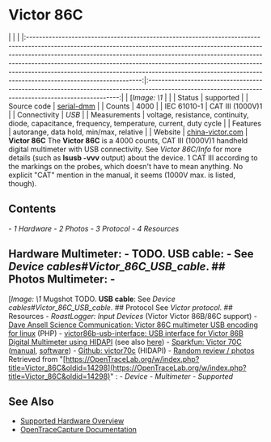 # Victor 86C
| | | |:-----------------------------------------------------------------------------------------------------------------------------------------------------------------------------------------------------------------------------------------------------------------------------------------------------------------------------------------------------------------------------------------------------------------------------------------:|:---------------------------------------------------------------------------------------------------------------------------------------------------:| | [*Image: \1* | | | Status | supported | | Source code | [serial-dmm](http://github.com/OpenTraceLab/?p=OpenTraceCapture.git;a=tree;f=src/hardware/serial-dmm) | | Counts | 4000 | | IEC 61010-1 | CAT III (1000V)1 | | Connectivity | *USB* | | Measurements | voltage, resistance, continuity, diode, capacitance, frequency, temperature, current, duty cycle | | Features | autorange, data hold, min/max, relative | | Website | [china-victor.com](http://www.china-victor.com/english/en/product_data.aspx?ClassID=168&ID=126) | **Victor 86C** The **Victor 86C** is a 4000 counts, CAT III (1000V)1 handheld digital multimeter with USB connectivity. See *Victor 86C/Info* for more details (such as **lsusb -vvv** output) about the device. 1 CAT III according to the markings on the probes, which doesn't have to mean anything. No explicit "CAT" mention in the manual, it seems (1000V max. is listed, though).
## Contents
\- *1 Hardware* \- *2 Photos* \- *3 Protocol* \- *4 Resources*
## Hardware **Multimeter**: \- TODO. **USB cable**: \- See *Device cables#Victor_86C_USB_cable*. ## Photos **Multimeter**: \-
[*Image: \1*
Mugshot
TODO. **USB cable**: See *Device cables#Victor_86C_USB_cable*. ## Protocol See *Victor protocol*. ## Resources \- *RoastLogger: Input Devices* (Victor Victor 86B/86C support) \- [Dave Ansell Science Communication: Victor 86C multimeter USB encoding for linux](http://www.daveansell.co.uk/?q=node/44) (PHP) \- [victor86b-usb-interface: USB interface for Victor 86B Digital Multimeter using HIDAPI](https://code.google.com/p/victor86b-usb-interface/) (see also [here](http://www.codeproject.com/Articles/310547/USB-Digital-Multimeter-Driver-using-HIDAPI)) \- [Sparkfun: Victor 70C](https://www.sparkfun.com/products/10892) ([manual](http://dlnmh9ip6v2uc.cloudfront.net/datasheets/Tools/601e-070c-000a.pdf), [software](http://dlnmh9ip6v2uc.cloudfront.net/datasheets/Tools/setup_70c_multi.rar)) \- [Github: victor70c](https://github.com/mvneves/victor70c) (HIDAPI) \- [Random review / photos](http://translate.google.com/translate?hl=de&sl=zh-CN&tl=en&u=http%3A%2F%2Fmytes.blog.163.com%2Fblog%2Fstatic%2F24568310201163010029970%2F)
Retrieved from "[https://OpenTraceLab.org/w/index.php?title=Victor_86C&oldid=14298](https://OpenTraceLab.org/w/index.php?title=Victor_86C&oldid=14298)"
: \- *Device* \- *Multimeter* \- *Supported*
## See Also
- [Supported Hardware Overview](../supported-hardware.md)
- [OpenTraceCapture Documentation](../../opentracecapture/overview.md)
